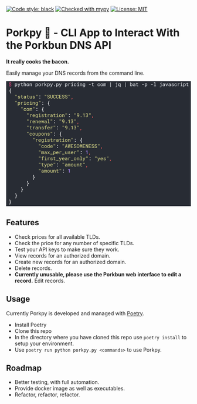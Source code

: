 [![Code style: black](https://img.shields.io/badge/code%20style-black-000000.svg)](https://github.com/psf/black)
[![Checked with mypy](http://www.mypy-lang.org/static/mypy_badge.svg)](http://mypy-lang.org/)
[![License: MIT](https://img.shields.io/badge/License-MIT-yellow.svg)](https://opensource.org/licenses/MIT)

# Porkpy 🐷 - CLI App to Interact With the Porkbun DNS API

**It really cooks the bacon.**

Easily manage your DNS records from the command line.

![Example Screenshot](screenshot.png)

## Features

* Check prices for all available TLDs.
* Check the price for any number of specific TLDs.
* Test your API keys to make sure they work.
* View records for an authorized domain.
* Create new records for an authorized domain.
* Delete records.
* **Currently unusable, please use the Porkbun web interface to edit a record.** Edit records.

## Usage

Currently Porkpy is developed and managed with [Poetry](https://python-poetry.org/).

- Install Poetry
- Clone this repo
- In the directory where you have cloned this repo use `poetry install` to setup your environment.
- Use `poetry run python porkpy.py <commands>` to use Porkpy.

## Roadmap

- Better testing, with full automation.
- Provide docker image as well as executables.
- Refactor, refactor, refactor.

